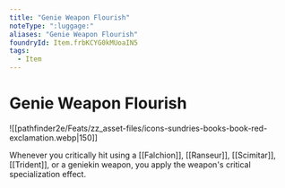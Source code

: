 ```yaml
---
title: "Genie Weapon Flourish"
noteType: ":luggage:"
aliases: "Genie Weapon Flourish"
foundryId: Item.frbKCYG0kMUoaIN5
tags:
  - Item
---
```


# Genie Weapon Flourish
![[pathfinder2e/Feats/zz_asset-files/icons-sundries-books-book-red-exclamation.webp|150]]

Whenever you critically hit using a [[Falchion]], [[Ranseur]], [[Scimitar]], [[Trident]], or a geniekin weapon, you apply the weapon's critical specialization effect.
